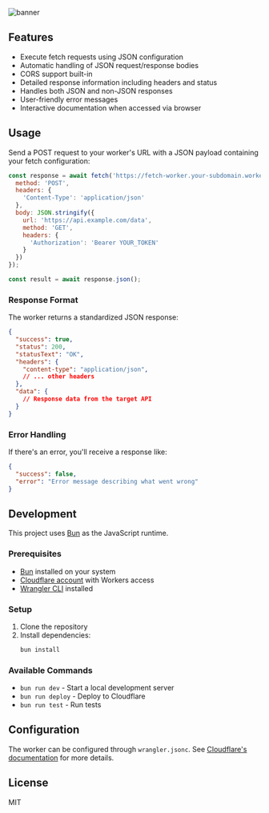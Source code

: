 ![banner](https://github.com/user-attachments/assets/f029fbe4-eb13-44bf-a9dc-04786f42442a)

## Features

- Execute fetch requests using JSON configuration
- Automatic handling of JSON request/response bodies
- CORS support built-in
- Detailed response information including headers and status
- Handles both JSON and non-JSON responses
- User-friendly error messages
- Interactive documentation when accessed via browser

## Usage

Send a POST request to your worker's URL with a JSON payload containing your fetch configuration:

```javascript
const response = await fetch('https://fetch-worker.your-subdomain.workers.dev/', {
  method: 'POST',
  headers: {
    'Content-Type': 'application/json'
  },
  body: JSON.stringify({
    url: 'https://api.example.com/data',
    method: 'GET',
    headers: {
      'Authorization': 'Bearer YOUR_TOKEN'
    }
  })
});

const result = await response.json();
```

### Response Format

The worker returns a standardized JSON response:

```json
{
  "success": true,
  "status": 200,
  "statusText": "OK",
  "headers": {
    "content-type": "application/json",
    // ... other headers
  },
  "data": {
    // Response data from the target API
  }
}
```

### Error Handling

If there's an error, you'll receive a response like:

```json
{
  "success": false,
  "error": "Error message describing what went wrong"
}
```

## Development

This project uses [Bun](https://bun.sh/) as the JavaScript runtime.

### Prerequisites

- [Bun](https://bun.sh/) installed on your system
- [Cloudflare account](https://dash.cloudflare.com/sign-up) with Workers access
- [Wrangler CLI](https://developers.cloudflare.com/workers/wrangler/install-and-update/) installed

### Setup

1. Clone the repository
2. Install dependencies:
   ```bash
   bun install
   ```

### Available Commands

- `bun run dev` - Start a local development server
- `bun run deploy` - Deploy to Cloudflare
- `bun run test` - Run tests

## Configuration

The worker can be configured through `wrangler.jsonc`. See [Cloudflare's documentation](https://developers.cloudflare.com/workers/wrangler/configuration/) for more details.

## License

MIT 
